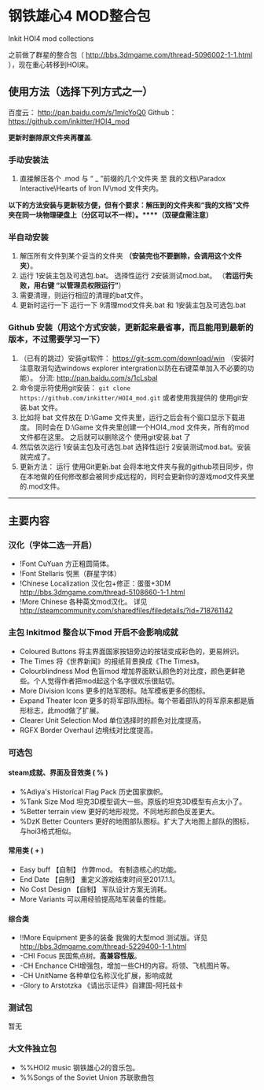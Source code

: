 # 钢铁雄心4 MOD整合包

  Inkit HOI4 mod collections

  之前做了群星的整合包（ <http://bbs.3dmgame.com/thread-5096002-1-1.html> ），现在重心转移到HOI来。

## 使用方法（选择下列方式之一）

百度云： <http://pan.baidu.com/s/1micYoQ0>
Github： <https://github.com/inkitter/HOI4_mod>

**更新时删除原文件夹再覆盖**.

### 手动安装法

1. 直接解压各个 .mod 与 “ _ ”前缀的几个文件夹 至 我的文档\Paradox Interactive\Hearts of Iron IV\mod 文件夹内。

**以下的方法安装与更新较方便，但有个要求：解压到的文件夹和“我的文档”文件夹在同一块物理硬盘上（分区可以不一样）。****（双硬盘需注意）**

### 半自动安装

1. 解压所有文件到某个妥当的文件夹 **（安装完也不要删除，会调用这个文件夹）**。
1. 运行 1安装主包及可选包.bat。 选择性运行 2安装测试mod.bat。  （**若运行失败，用右键 “以管理员权限运行”**）
1. 需要清理，则运行相应的清理的bat文件。
1. 更新时运行一下 运行一下 9清理mod文件夹.bat 和 1安装主包及可选包.bat

### Github 安装（用这个方式安装，更新起来最省事，而且能用到最新的版本，不过需要学习一下）

1. （已有的跳过）安装git软件： <https://git-scm.com/download/win> （安装时注意取消勾选windows explorer intergration以防在右键菜单加入不必要的功能）。 分流: <http://pan.baidu.com/s/1cLsbaI>
1. 命令提示符使用git安装： `git clone https://github.com/inkitter/HOI4_mod.git` 或者使用我提供的 使用git安装.bat 文件。
1. 比如将 bat 文件放在 D:\Game 文件夹里，运行之后会有个窗口显示下载进度。 同时会在 D:\Game 文件夹里创建一个HOI4_mod 文件夹，所有的mod文件都在这里。 之后就可以删除这个 使用git安装.bat 了
1. 然后依次运行 1安装主包及可选包.bat 选择性运行 2安装测试mod.bat。安装就完成了。
1. 更新方法： 运行 使用Git更新.bat 会将本地文件夹与我的github项目同步，你在本地做的任何修改都会被同步成远程的，同时会更新你的游戏mod文件夹里的.mod文件。

--------

## 主要内容

### 汉化（字体二选一开启）

* !Font CuYuan 方正粗圆简体。
* !Font Stellaris 悦黑（群星字体）
* !Chinese Localization 汉化包+修正：蛋蛋+3DM <http://bbs.3dmgame.com/thread-5108660-1-1.html>
* !More Chinese 各种英文mod汉化。 详见 http://steamcommunity.com/sharedfiles/filedetails/?id=718761142

### 主包 Inkitmod 整合以下mod 开启不会影响成就

* Coloured Buttons 将主界面国家按钮旁边的按钮变成彩色的，更易辨识。
* The Times 将《世界新闻》的报纸背景换成《The Times》。
* Colourblindness Mod 色盲mod 增加界面默认颜色的对比度，颜色更鲜艳些。个人觉得作者把mod起这个名字很欢乐很贴切。
* More Division Icons 更多的陆军图标。陆军模板更多的图标。
* Expand Theater Icon 更多的将军部队图标。每个带着部队的将军原来都是盾形标志，此mod做了扩展。
* Clearer Unit Selection Mod 单位选择时的颜色对比度提高。
* RGFX Border Overhaul 边境线对比度提高。

### 可选包

#### steam成就、界面及音效类 ( % )

* %Adiya's Historical Flag Pack 历史国家旗帜。
* %Tank Size Mod 坦克3D模型调大一些。原版的坦克3D模型有点太小了。
* %Better terrain view 更好的地形视觉。不同地形颜色反差更大。
* %DzK Better Counters 更好的地图部队图标。扩大了大地图上部队的图标，与hoi3格式相似。

#### 常用类 ( + )

* Easy buff 【自制】 作弊mod。 有制造核心的功能。
* End Date 【自制】 重定义游戏结束时间至2017.1.1。
* No Cost Design 【自制】 军队设计方案无消耗。
* More Variants 可以用经验提高陆军装备的性能。

#### 综合类

* !!More Equipment 更多的装备 我做的大型mod 测试版。详见 http://bbs.3dmgame.com/thread-5229400-1-1.html
* -CHI Focus 民国焦点树。**高兼容性版**。
* -CH Enchance CH增强包，增加一些CH的内容。将领、飞机图片等。
* -CH UnitName 各种单位名称汉化扩展，影响成就
* -Glory to Arstotzka 《请出示证件》自建国-阿托兹卡

### 测试包

暂无

### 大文件独立包

* %%HOI2 music 钢铁雄心2的音乐包。
* %%Songs of the Soviet Union 苏联歌曲包